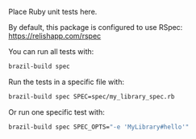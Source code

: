 Place Ruby unit tests here.

By default, this package is configured to use RSpec:
https://relishapp.com/rspec

You can run all tests with:

```bash
brazil-build spec
```

Run the tests in a specific file with:

```bash
brazil-build spec SPEC=spec/my_library_spec.rb
```

Or run one specific test with:

```bash
brazil-build spec SPEC_OPTS="-e 'MyLibrary#hello'"
```
